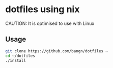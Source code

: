 # dotfiles using nix

CAUTION: It is optimised to use with Linux

## Usage

```bash
git clone https://github.com/bangn/dotfiles ~
cd ~/dotfiles
./install
```
